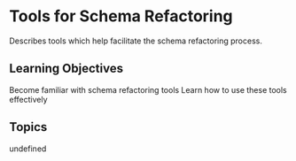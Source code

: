 # Tools for Schema Refactoring

Describes tools which help facilitate the schema refactoring process.

## Learning Objectives
Become familiar with schema refactoring tools
Learn how to use these tools effectively

## Topics
undefined